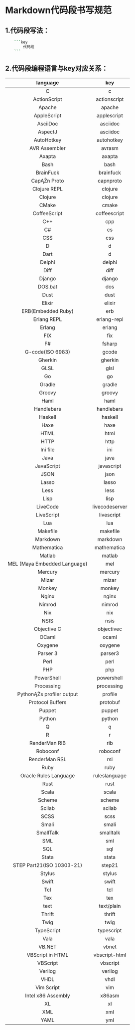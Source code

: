 # Markdown代码段书写规范

## 1.代码段写法：
```bash
    ```key
        代码段
    ```
``` 


## 2.代码段编程语言与key对应关系：

|           language           	|       key      	|
|:----------------------------:	|:--------------:	|
|               C              	|        c       	|
|         ActionScript         	|  actionscript  	|
|            Apache            	|     apache     	|
|          AppleScript         	|   applescript  	|
|           AsciiDoc           	|    asciidoc    	|
|            AspectJ           	|    asciidoc    	|
|          AutoHotkey          	|   autohotkey   	|
|         AVR Assembler        	|     avrasm     	|
|            Axapta            	|     axapta     	|
|             Bash             	|      bash      	|
|           BrainFuck          	|    brainfuck   	|
|         CapĄŻn Proto         	|    capnproto   	|
|         Clojure REPL         	|     clojure    	|
|            Clojure           	|     clojure    	|
|             CMake            	|      cmake     	|
|         CoffeeScript         	|  coffeescript  	|
|              C++             	|       cpp      	|
|              C#              	|       cs       	|
|              CSS             	|       css      	|
|               D              	|        d       	|
|             Dart             	|        d       	|
|            Delphi            	|     delphi     	|
|             Diff             	|      diff      	|
|            Django            	|     django     	|
|            DOS.bat           	|       dos      	|
|             Dust             	|      dust      	|
|            Elixir            	|     elixir     	|
|      ERB(Embedded Ruby)      	|       erb      	|
|          Erlang REPL         	|   erlang-repl  	|
|            Erlang            	|     erlang     	|
|              FIX             	|       fix      	|
|              F#              	|     fsharp     	|
|       G-code(ISO 6983)       	|      gcode     	|
|            Gherkin           	|     gherkin    	|
|             GLSL             	|      glsl      	|
|              Go              	|       go       	|
|            Gradle            	|     gradle     	|
|            Groovy            	|     groovy     	|
|             Haml             	|      haml      	|
|          Handlebars          	|   handlebars   	|
|            Haskell           	|     haskell    	|
|             Haxe             	|      haxe      	|
|             HTML             	|      html      	|
|             HTTP             	|      http      	|
|           Ini file           	|       ini      	|
|             Java             	|      java      	|
|          JavaScript          	|   javascript   	|
|             JSON             	|      json      	|
|             Lasso            	|      lasso     	|
|             Less             	|      less      	|
|             Lisp             	|      lisp      	|
|           LiveCode           	| livecodeserver 	|
|          LiveScript          	|   livescript   	|
|              Lua             	|       lua      	|
|           Makefile           	|    makefile    	|
|           Markdown           	|    markdown    	|
|          Mathematica         	|   mathematica  	|
|            Matlab            	|     matlab     	|
| MEL (Maya Embedded Language) 	|       mel      	|
|            Mercury           	|     mercury    	|
|             Mizar            	|      mizar     	|
|            Monkey            	|     monkey     	|
|             Nginx            	|      nginx     	|
|            Nimrod            	|     nimrod     	|
|              Nix             	|       nix      	|
|             NSIS             	|      nsis      	|
|          Objective C         	|   objectivec   	|
|             OCaml            	|      ocaml     	|
|            Oxygene           	|     oxygene    	|
|           Parser 3           	|     parser3    	|
|             Perl             	|      perl      	|
|              PHP             	|       php      	|
|          PowerShell          	|   powershell   	|
|          Processing          	|   processing   	|
|   PythonĄŻs profiler output  	|     profile    	|
|       Protocol Buffers       	|    protobuf    	|
|            Puppet            	|     puppet     	|
|            Python            	|     python     	|
|               Q              	|        q       	|
|               R              	|        r       	|
|         RenderMan RIB        	|       rib      	|
|           Roboconf           	|    roboconf    	|
|         RenderMan RSL        	|       rsl      	|
|             Ruby             	|      ruby      	|
|     Oracle Rules Language    	|  ruleslanguage 	|
|             Rust             	|      rust      	|
|             Scala            	|      scala     	|
|            Scheme            	|     scheme     	|
|            Scilab            	|     scilab     	|
|             SCSS             	|      scss      	|
|             Smali            	|      smali     	|
|           SmallTalk          	|    smalltalk   	|
|              SML             	|       sml      	|
|              SQL             	|       sql      	|
|             Stata            	|      stata     	|
|   STEP Part21(ISO 10303-21)  	|     step21     	|
|            Stylus            	|     stylus     	|
|             Swift            	|      swift     	|
|              Tcl             	|       tcl      	|
|              Tex             	|       tex      	|
|             text             	|   text/plain   	|
|            Thrift            	|     thrift     	|
|             Twig             	|      twig      	|
|          TypeScript          	|   typescript   	|
|             Vala             	|      vala      	|
|            VB.NET            	|      vbnet     	|
|       VBScript in HTML       	|  vbscript-html 	|
|           VBScript           	|    vbscript    	|
|            Verilog           	|     verilog    	|
|             VHDL             	|      vhdl      	|
|          Vim Script          	|       vim      	|
|      Intel x86 Assembly      	|     x86asm     	|
|              XL              	|       xl       	|
|              XML             	|       xml      	|
|             YAML             	|       yml      	|